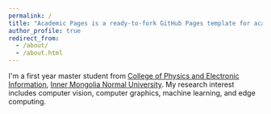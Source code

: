 ```yaml
---
permalink: /
title: "Academic Pages is a ready-to-fork GitHub Pages template for academic personal websites"
author_profile: true
redirect_from: 
  - /about/
  - /about.html
---
```



I'm a first year master student from [College of Physics and Electronic Information]([https://wdy.imnu.edu.cn/]), [Inner Mongolia Normal University]([https://www.imnu.edu.cn/]). My research interest includes computer vision, computer graphics, machine learning, and edge computing.
